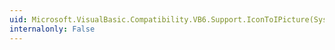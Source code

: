 ```yaml
---
uid: Microsoft.VisualBasic.Compatibility.VB6.Support.IconToIPicture(System.Drawing.Icon)
internalonly: False
---
```

